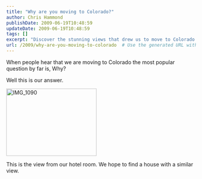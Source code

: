 ```yaml
---
title: "Why are you moving to Colorado?"
author: Chris Hammond
publishDate: 2009-06-19T10:48:59
updateDate: 2009-06-19T10:48:59
tags: []
excerpt: "Discover the stunning views that drew us to move to Colorado. See the breathtaking scenery from our hotel room, inspiring our search for a new home."
url: /2009/why-are-you-moving-to-colorado  # Use the generated URL with year
---
```

<p>When people hear that we are moving to Colorado the most popular question by far is, Why? </p>  <p>Well this is our answer. </p>  <p><a href="https://www.flickr.com/photos/chammond/3640711213/"><img alt="IMG_1090" src="https://farm4.static.flickr.com/3365/3640711213_d511e3a15a_m.jpg" width="240" height="180" /></a></p>  <p>This is the view from our hotel room. We hope to find a house with a similar view.</p>


